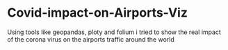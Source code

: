# Covid-impact-on-Airports-Viz
Using tools like geopandas, ploty and folium
i tried to show the real impact of the corona virus on the airports traffic around the world

